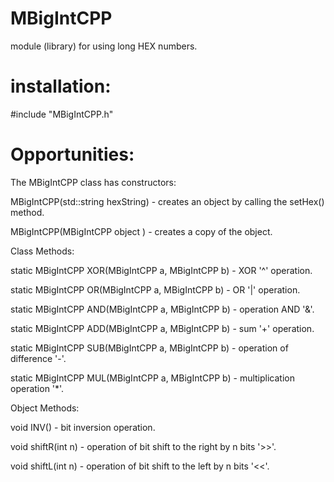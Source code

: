 # MBigIntCPP
module (library) for using long HEX numbers.

# installation:

#include "MBigIntCPP.h"

# Opportunities:

The MBigIntCPP class has constructors:

MBigIntCPP(std::string hexString) - creates an object by calling the setHex() method.

MBigIntCPP(MBigIntCPP object ) - creates a copy of the object.

Class Methods:

static MBigIntCPP XOR(MBigIntCPP a, MBigIntCPP b) - XOR '^' operation.

static MBigIntCPP OR(MBigIntCPP a, MBigIntCPP b) - OR '|' operation.

static MBigIntCPP AND(MBigIntCPP a, MBigIntCPP b) - operation AND '&'.

static MBigIntCPP ADD(MBigIntCPP a, MBigIntCPP b) - sum '+' operation.

static MBigIntCPP SUB(MBigIntCPP a, MBigIntCPP b) - operation of difference '-'.

static MBigIntCPP MUL(MBigIntCPP a, MBigIntCPP b) - multiplication operation '*'.

Object Methods:

void INV() - bit inversion operation.

void shiftR(int n) - operation of bit shift to the right by n bits '>>'.

void shiftL(int n) - operation of bit shift to the left by n bits '<<'.
